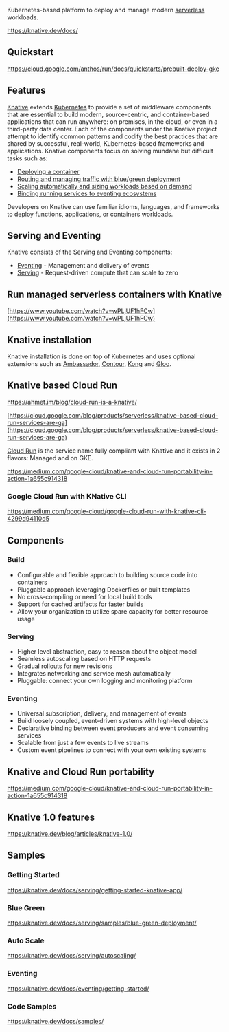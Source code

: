 Kubernetes-based platform to deploy and manage modern [serverless](Serverless) workloads.

https://knative.dev/docs/

## Quickstart


https://cloud.google.com/anthos/run/docs/quickstarts/prebuilt-deploy-gke

## Features


[Knative](https://knative.dev/) extends [Kubernetes](Kubernetes-Engine-and-Containers) to provide a set of middleware components that are essential to build modern, source-centric, and container-based applications that can run anywhere: on premises, in the cloud, or even in a third-party data center. Each of the components under the Knative project attempt to identify common patterns and codify the best practices that are shared by successful, real-world, Kubernetes-based frameworks and applications. Knative components focus on solving mundane but difficult tasks such as:

*   [Deploying a container](https://knative.dev/docs/serving/getting-started-knative-app)
*   [Routing and managing traffic with blue/green deployment](https://knative.dev/docs/serving/samples/blue-green-deployment)
*   [Scaling automatically and sizing workloads based on demand](https://knative.dev/docs/serving/autoscaling)
*   [Binding running services to eventing ecosystems](https://knative.dev/docs/eventing/getting-started)

Developers on Knative can use familiar idioms, languages, and frameworks to deploy functions, applications, or containers workloads.

## Serving and Eventing

Knative consists of the Serving and Eventing components:


*   [Eventing](https://knative.dev/docs/eventing) - Management and delivery of events
*   [Serving](https://knative.dev/docs/serving) - Request-driven compute that can scale to zero



## Run managed serverless containers with Knative

[https://www.youtube.com/watch?v=wPLjUF1hFCw](https://www.youtube.com/watch?v=wPLjUF1hFCw)

## Knative installation

Knative installation is done on top of Kubernetes and uses optional extensions such as [Ambassador](https://www.getambassador.io/), [Contour](https://projectcontour.io/), [Kong](https://konghq.com/kong/) and [Gloo](https://docs.solo.io/gloo-edge/latest/).

## Knative based Cloud Run


https://ahmet.im/blog/cloud-run-is-a-knative/

[https://cloud.google.com/blog/products/serverless/knative-based-cloud-run-services-are-ga](https://cloud.google.com/blog/products/serverless/knative-based-cloud-run-services-are-ga)

[Cloud Run](Cloud-Run) is the service name fully compliant with Knative and it exists in 2 flavors: Managed and on GKE.

https://medium.com/google-cloud/knative-and-cloud-run-portability-in-action-1a655c914318


### Google Cloud Run with KNative CLI


https://medium.com/google-cloud/google-cloud-run-with-knative-cli-4299d94110d5

## Components



### Build

- Configurable and flexible approach to building source code into containers
- Pluggable approach leveraging Dockerfiles or built templates
- No cross-compiling or need for local build tools
- Support for cached artifacts for faster builds
- Allow your organization to utilize spare capacity for better resource usage

### Serving

- Higher level abstraction, easy to reason about the object model
- Seamless autoscaling based on HTTP requests
- Gradual rollouts for new revisions
- Integrates networking and service mesh automatically
- Pluggable: connect your own logging and monitoring platform

### Eventing

- Universal subscription, delivery, and management of events
- Build loosely coupled, event-driven systems with high-level objects
- Declarative binding between event producers and event consuming services
- Scalable from just a few events to live streams
- Custom event pipelines to connect with your own existing systems
 
## Knative and Cloud Run portability

https://medium.com/google-cloud/knative-and-cloud-run-portability-in-action-1a655c914318

## Knative 1.0 features

https://knative.dev/blog/articles/knative-1.0/

## Samples

### Getting Started
https://knative.dev/docs/serving/getting-started-knative-app/

### Blue Green
https://knative.dev/docs/serving/samples/blue-green-deployment/

### Auto Scale

https://knative.dev/docs/serving/autoscaling/

### Eventing

https://knative.dev/docs/eventing/getting-started/

### Code Samples

https://knative.dev/docs/samples/



